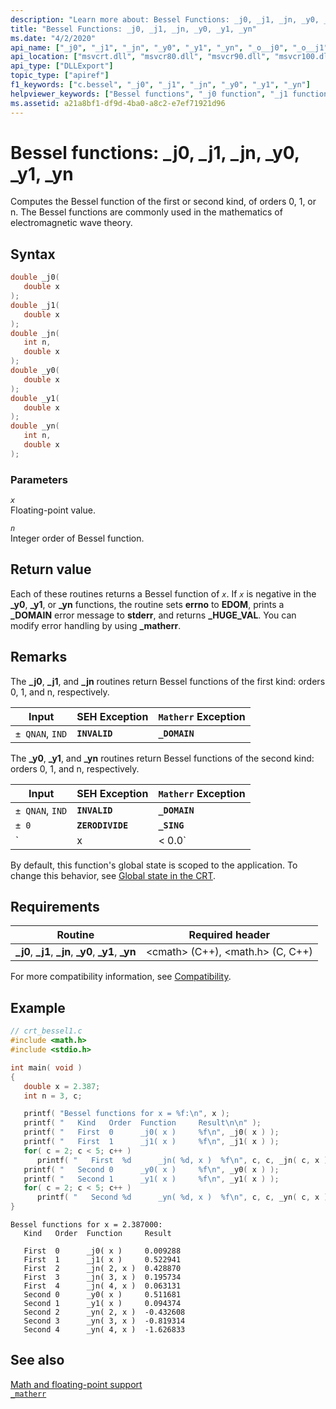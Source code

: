 ```yaml
---
description: "Learn more about: Bessel Functions: _j0, _j1, _jn, _y0, _y1, _yn"
title: "Bessel Functions: _j0, _j1, _jn, _y0, _y1, _yn"
ms.date: "4/2/2020"
api_name: ["_j0", "_j1", "_jn", "_y0", "_y1", "_yn", "_o__j0", "_o__j1", "_o__jn", "_o__y0", "_o__y1", "_o__yn"]
api_location: ["msvcrt.dll", "msvcr80.dll", "msvcr90.dll", "msvcr100.dll", "msvcr100_clr0400.dll", "msvcr110.dll", "msvcr110_clr0400.dll", "msvcr120.dll", "msvcr120_clr0400.dll", "ucrtbase.dll", "api-ms-win-crt-math-l1-1-0.dll", "api-ms-win-crt-private-l1-1-0.dll"]
api_type: ["DLLExport"]
topic_type: ["apiref"]
f1_keywords: ["c.bessel", "_j0", "_j1", "_jn", "_y0", "_y1", "_yn"]
helpviewer_keywords: ["Bessel functions", "_j0 function", "_j1 function", "_jn function", "_y0 function", "_y1 function", "_yn function"]
ms.assetid: a21a8bf1-df9d-4ba0-a8c2-e7ef71921d96
---
```

# Bessel functions: _j0, _j1, _jn, _y0, _y1, _yn

Computes the Bessel function of the first or second kind, of orders 0, 1, or n. The Bessel functions are commonly used in the mathematics of electromagnetic wave theory.

## Syntax

```C
double _j0(
   double x
);
double _j1(
   double x
);
double _jn(
   int n,
   double x
);
double _y0(
   double x
);
double _y1(
   double x
);
double _yn(
   int n,
   double x
);
```

### Parameters

*`x`*\
Floating-point value.

*`n`*\
Integer order of Bessel function.

## Return value

Each of these routines returns a Bessel function of *`x`*. If *`x`* is negative in the **_y0**, **_y1**, or **_yn** functions, the routine sets **errno** to **EDOM**, prints a **_DOMAIN** error message to **stderr**, and returns **_HUGE_VAL**. You can modify error handling by using **_matherr**.

## Remarks

The **_j0**, **_j1**, and **_jn** routines return Bessel functions of the first kind: orders 0, 1, and n, respectively.

|Input|SEH Exception|`Matherr` Exception|
|-----------|-------------------|-----------------------|
|`± QNAN`, `IND`|**`INVALID`**|**`_DOMAIN`**|

The **_y0**, **_y1**, and **_yn** routines return Bessel functions of the second kind: orders 0, 1, and n, respectively.

|Input|SEH Exception|`Matherr` Exception|
|-----------|-------------------|-----------------------|
|`± QNAN`, `IND`|**`INVALID`**|**`_DOMAIN`**|
|`± 0`|**`ZERODIVIDE`**|**`_SING`**|
|`|x| < 0.0`|**`INVALID`**|**`_DOMAIN`**|

By default, this function's global state is scoped to the application. To change this behavior, see [Global state in the CRT](../global-state.md).

## Requirements

|Routine|Required header|
|-------------|---------------------|
|**_j0**, **_j1**, **_jn**, **_y0**, **_y1**, **_yn**|\<cmath> (C++), \<math.h> (C, C++)|

For more compatibility information, see [Compatibility](../compatibility.md).

## Example

```C
// crt_bessel1.c
#include <math.h>
#include <stdio.h>

int main( void )
{
   double x = 2.387;
   int n = 3, c;

   printf( "Bessel functions for x = %f:\n", x );
   printf( "   Kind   Order  Function     Result\n\n" );
   printf( "   First  0      _j0( x )     %f\n", _j0( x ) );
   printf( "   First  1      _j1( x )     %f\n", _j1( x ) );
   for( c = 2; c < 5; c++ )
      printf( "   First  %d      _jn( %d, x )  %f\n", c, c, _jn( c, x ) );
   printf( "   Second 0      _y0( x )     %f\n", _y0( x ) );
   printf( "   Second 1      _y1( x )     %f\n", _y1( x ) );
   for( c = 2; c < 5; c++ )
      printf( "   Second %d      _yn( %d, x )  %f\n", c, c, _yn( c, x ) );
}
```

```Output
Bessel functions for x = 2.387000:
   Kind   Order  Function     Result

   First  0      _j0( x )     0.009288
   First  1      _j1( x )     0.522941
   First  2      _jn( 2, x )  0.428870
   First  3      _jn( 3, x )  0.195734
   First  4      _jn( 4, x )  0.063131
   Second 0      _y0( x )     0.511681
   Second 1      _y1( x )     0.094374
   Second 2      _yn( 2, x )  -0.432608
   Second 3      _yn( 3, x )  -0.819314
   Second 4      _yn( 4, x )  -1.626833
```

## See also

[Math and floating-point support](../floating-point-support.md)\
[`_matherr`](matherr.md)
